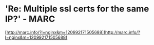 <!--
id: 39122272
link: http://tumblr.atmos.org/post/39122272/re-multiple-ssl-certs-for-the-same-ip-marc
slug: re-multiple-ssl-certs-for-the-same-ip-marc
date: Thu Jun 19 2008 23:44:06 GMT-0700 (PDT)
publish: 2008-06-019
tags: 
title: 'Re: Multiple ssl certs for the same IP?' - MARC
-->


'Re: Multiple ssl certs for the same IP?' - MARC
================================================

[http://marc.info/?l=nginx&m=120992171505688](http://marc.info/?l=nginx&m=120992171505688)

